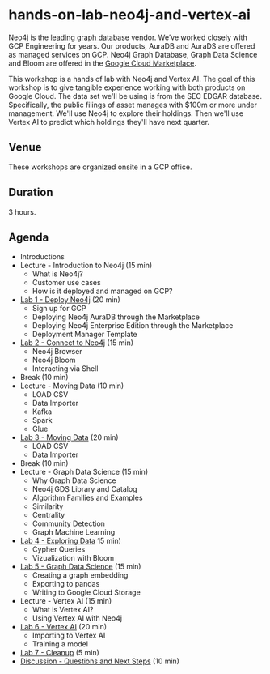 # hands-on-lab-neo4j-and-vertex-ai
Neo4j is the [leading graph database](https://neo4j.com/whitepapers/forrester-wave-graph-data-platforms/) vendor.  We’ve worked closely with GCP Engineering for years.  Our products, AuraDB and AuraDS are offered as managed services on GCP.  Neo4j Graph Database, Graph Data Science and Bloom are offered in the [Google Cloud Marketplace](https://aws.amazon.com/marketplace/seller-profile?id=23ec694a-d2af-4641-b4d3-b7201ab2f5f9).

This workshop is a hands of lab with Neo4j and Vertex AI.  The goal of this workshop is to give tangible experience working with both products on Google Cloud.  The data set we'll be using is from the SEC EDGAR database.  Specifically, the public filings of asset manages with $100m or more under management.  We'll use Neo4j to explore their holdings.  Then we'll use Vertex AI to predict which holdings they'll have next quarter.

## Venue
These workshops are organized onsite in a GCP office.

## Duration
3 hours.

## Agenda
* Introductions
* Lecture - Introduction to Neo4j (15 min)
    * What is Neo4j?
    * Customer use cases
    * How is it deployed and managed on GCP?
* [Lab 1 - Deploy Neo4j](Lab%201%20-%20Deploy%20Neo4j) (20 min)
    * Sign up for GCP
    * Deploying Neo4j AuraDB through the Marketplace
    * Deploying Neo4j Enterprise Edition through the Marketplace
    * Deployment Manager Template
* [Lab 2 - Connect to Neo4j](Lab%202%20-%20Connect%20to%20Neo4j/README.md) (15 min)
    * Neo4j Browser
    * Neo4j Bloom
    * Interacting via Shell
* Break (10 min)
* Lecture - Moving Data (10 min)
    * LOAD CSV
    * Data Importer
    * Kafka
    * Spark
    * Glue
* [Lab 3 - Moving Data](Lab%203%20-%20Moving%20Data/README.md) (20 min)
    * LOAD CSV
    * Data Importer
* Break (10 min)
* Lecture - Graph Data Science (15 min)
    * Why Graph Data Science
    * Neo4j GDS Library and Catalog
    * Algorithm Families and Examples
    * Similarity
    * Centrality
    * Community Detection
    * Graph Machine Learning
* [Lab 4 - Exploring Data](Lab%204%20-%20Exploring%20Data/README.md) 15 min)
    * Cypher Queries
    * Vizualization with Bloom
* [Lab 5 - Graph Data Science](Lab%205%20-%20Graph%20Data%20Science/README.md) (15 min)
    * Creating a graph embedding
    * Exporting to pandas
    * Writing to Google Cloud Storage
* Lecture - Vertex AI (15 min)
    * What is Vertex AI?
    * Using Vertex AI with Neo4j
* [Lab 6 - Vertex AI](Lab%206%20-%20Vertex%20AI) (20 min)
    * Importing to Vertex AI
    * Training a model
* [Lab 7 - Cleanup](Lab%207%20-%20Cleanup) (5 min)
* [Discussion - Questions and Next Steps](Discussion%20-%20Questions%20and%20Next%20Steps.md) (10 min)
